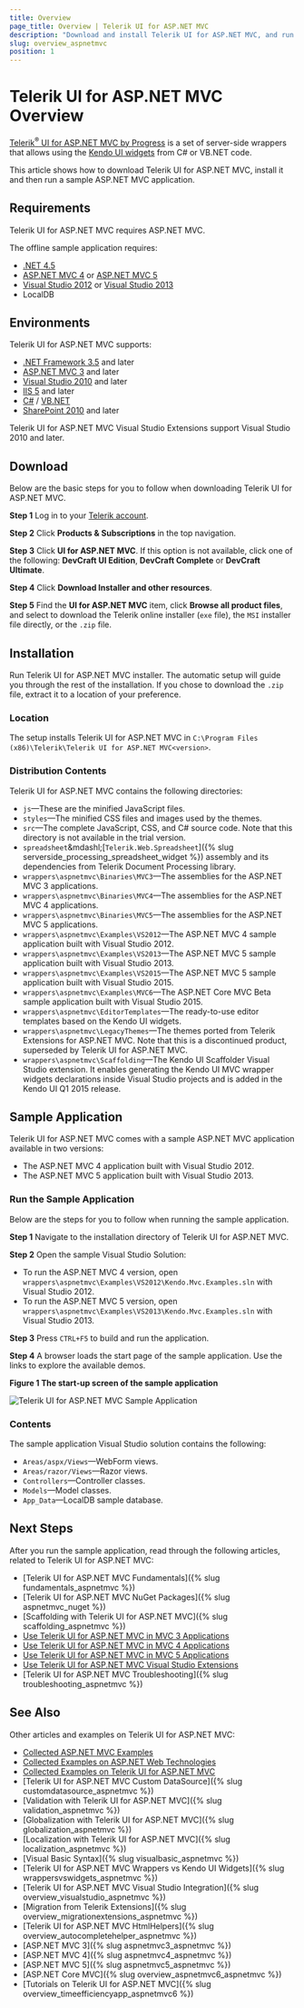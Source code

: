 ```yaml
---
title: Overview
page_title: Overview | Telerik UI for ASP.NET MVC
description: "Download and install Telerik UI for ASP.NET MVC, and run a sample application."
slug: overview_aspnetmvc
position: 1
---
```


# Telerik UI for ASP.NET MVC Overview

[Telerik<sup>®</sup> UI for ASP.NET MVC by Progress](http://www.telerik.com/aspnet-mvc) is a set of server-side wrappers that allows using the [Kendo UI widgets](http://docs.telerik.com/kendo-ui/introduction) from C# or VB.NET code.

This article shows how to download Telerik UI for ASP.NET MVC, install it and then run a sample ASP.NET MVC application.

## Requirements

Telerik UI for ASP.NET MVC requires ASP.NET MVC.

The offline sample application requires:

* [.NET 4.5](https://www.microsoft.com/en-us/download/details.aspx?id=30653)
* [ASP.NET MVC 4](http://www.asp.net/mvc/mvc4) or [ASP.NET MVC 5](http://www.asp.net/mvc/mvc5)
* [Visual Studio 2012](https://www.microsoft.com/en-us/download/details.aspx?id=34673) or [Visual Studio 2013](https://www.visualstudio.com/downloads/download-visual-studio-vs)
* LocalDB

## Environments

Telerik UI for ASP.NET MVC supports:

* [.NET Framework 3.5](https://www.microsoft.com/en-us/download/details.aspx?id=21) and later
* [ASP.NET MVC 3](http://www.asp.net/mvc/mvc3) and later
* [Visual Studio 2010](https://www.microsoft.com/en-us/download/details.aspx?id=23507) and later
* [IIS 5](https://www.microsoft.com/en-us/download/details.aspx?id=24843) and later
* [C#](https://msdn.microsoft.com/en-us/library/aa288436(v=vs.71).aspx) / [VB.NET](http://www.tutorialspoint.com/vb.net/)
* [SharePoint 2010](https://msdn.microsoft.com/en-us/library/office/dd776256(v=office.12).aspx) and later

Telerik UI for ASP.NET MVC Visual Studio Extensions support Visual Studio 2010 and later.

## Download

Below are the basic steps for you to follow when downloading Telerik UI for ASP.NET MVC.

**Step 1** Log in to your [Telerik account](https://www.telerik.com/login/v2/telerik?ReturnUrl=https://www.telerik.com/v2/oauth/telerik/authorize%3Fclient_id%3Dhttp://www.lean.telerik.com%26redirect_uri%3Dhttp://www.telerik.com/account/default.aspx%26response_type%3Dcode%26state%3DBC61727E88E19B88D8471959A1CD745B15A7E71498002F0383A966A0200E7FDA).

**Step 2** Click **Products & Subscriptions** in the top navigation.

**Step 3** Click **UI for ASP.NET MVC**. If this option is not available, click one of the following: **DevCraft UI Edition**, **DevCraft Complete**  or **DevCraft Ultimate**.

**Step 4** Click **Download Installer and other resources**.

**Step 5** Find the **UI for ASP.NET MVC**  item, click **Browse all product files**, and select to download the Telerik online installer (`exe` file), the `MSI` installer file directly, or the `.zip` file.

## Installation

Run Telerik UI for ASP.NET MVC installer. The automatic setup will guide you through the rest of the installation. If you chose to download the `.zip` file, extract it to a location of your preference.

### Location

The setup installs Telerik UI for ASP.NET MVC in `C:\Program Files (x86)\Telerik\Telerik UI for ASP.NET MVC<version>`.

### Distribution Contents

Telerik UI for ASP.NET MVC contains the following directories:

* `js`&mdash;These are the minified JavaScript files.
* `styles`&mdash;The minified CSS files and images used by the themes.
* `src`&mdash;The complete JavaScript, CSS, and C# source code. Note that this directory is not available in the trial version.
* `spreadsheet`&mdashl;[`Telerik.Web.Spreadsheet`]({% slug serverside_processing_spreadsheet_widget %}) assembly and its dependencies from Telerik Document Processing library.
* `wrappers\aspnetmvc\Binaries\MVC3`&mdash;The assemblies for the ASP.NET MVC 3 applications.
* `wrappers\aspnetmvc\Binaries\MVC4`&mdash;The assemblies for the ASP.NET MVC 4 applications.
* `wrappers\aspnetmvc\Binaries\MVC5`&mdash;The assemblies for the ASP.NET MVC 5 applications.
* `wrappers\aspnetmvc\Examples\VS2012`&mdash;The ASP.NET MVC 4 sample application built with Visual Studio 2012.
* `wrappers\aspnetmvc\Examples\VS2013`&mdash;The ASP.NET MVC 5 sample application built with Visual Studio 2013.
* `wrappers\aspnetmvc\Examples\VS2015`&mdash;The ASP.NET MVC 5 sample application built with Visual Studio 2015.
* `wrappers\aspnetmvc\Examples\MVC6`&mdash;The ASP.NET Core MVC Beta sample application built with Visual Studio 2015.
* `wrappers\aspnetmvc\EditorTemplates`&mdash;The ready-to-use editor templates based on the Kendo UI widgets.
* `wrappers\aspnetmvc\LegacyThemes`&mdash;The themes ported from Telerik Extensions for ASP.NET MVC. Note that this is a discontinued product, superseded by Telerik UI for ASP.NET MVC.
* `wrappers\aspnetmvc\Scaffolding`&mdash;The Kendo UI Scaffolder Visual Studio extension. It enables generating the Kendo UI MVC wrapper widgets declarations inside Visual Studio projects and is added in the Kendo UI Q1 2015 release.

## Sample Application

Telerik UI for ASP.NET MVC comes with a sample ASP.NET MVC application available in two versions:

* The ASP.NET MVC 4 application built with Visual Studio 2012.
* The ASP.NET MVC 5 application built with Visual Studio 2013.

### Run the Sample Application

Below are the steps for you to follow when running the sample application.

**Step 1** Navigate to the installation directory of Telerik UI for ASP.NET MVC.

**Step 2** Open the sample Visual Studio Solution:
* To run the ASP.NET MVC 4 version, open `wrappers\aspnetmvc\Examples\VS2012\Kendo.Mvc.Examples.sln` with Visual Studio 2012.
* To run the ASP.NET MVC 5 version, open `wrappers\aspnetmvc\Examples\VS2013\Kendo.Mvc.Examples.sln` with Visual Studio 2013.

**Step 3** Press `CTRL+F5` to build and run the application.

**Step 4** A browser loads the start page of the sample application. Use the links to explore the available demos.

**Figure 1 The start-up screen of the sample application**

![Telerik UI for ASP.NET MVC Sample Application](/aspnet-mvc/images/demos.png)

### Contents

The sample application Visual Studio solution contains the following:

* `Areas/aspx/Views`&mdash;WebForm views.
* `Areas/razor/Views`&mdash;Razor views.
* `Controllers`&mdash;Controller classes.
* `Models`&mdash;Model classes.
* `App_Data`&mdash;LocalDB sample database.

## Next Steps

After you run the sample application, read through the following articles, related to Telerik UI for ASP.NET MVC:

* [Telerik UI for ASP.NET MVC Fundamentals]({% slug fundamentals_aspnetmvc %})
* [Telerik UI for ASP.NET MVC NuGet Packages]({% slug aspnetmvc_nuget %})
* [Scaffolding with Telerik UI for ASP.NET MVC]({% slug scaffolding_aspnetmvc %})
* [Use Telerik UI for ASP.NET MVC in MVC 3 Applications](/aspnet-mvc/asp-net-mvc-3)
* [Use Telerik UI for ASP.NET MVC in MVC 4 Applications](/aspnet-mvc/asp-net-mvc-4)
* [Use Telerik UI for ASP.NET MVC in MVC 5 Applications](/aspnet-mvc/asp-net-mvc-5)
* [Use Telerik UI for ASP.NET MVC Visual Studio Extensions](/aspnet-mvc/vs-integration/introduction)
* [Telerik UI for ASP.NET MVC Troubleshooting]({% slug troubleshooting_aspnetmvc %})

## See Also

Other articles and examples on Telerik UI for ASP.NET MVC:

* [Collected ASP.NET MVC Examples](https://github.com/telerik/kendo-examples-asp-net-mvc)
* [Collected Examples on ASP.NET Web Technologies](https://github.com/telerik/kendo-examples-asp-net)
* [Collected Examples on Telerik UI for ASP.NET MVC](https://github.com/telerik/ui-for-aspnet-mvc-examples)
* [Telerik UI for ASP.NET MVC Custom DataSource]({% slug customdatasource_aspnetmvc %})
* [Validation with Telerik UI for ASP.NET MVC]({% slug validation_aspnetmvc %})
* [Globalization with Telerik UI for ASP.NET MVC]({% slug globalization_aspnetmvc %})
* [Localization with Telerik UI for ASP.NET MVC]({% slug localization_aspnetmvc %})
* [Visual Basic Syntax]({% slug visualbasic_aspnetmvc %})
* [Telerik UI for ASP.NET MVC Wrappers vs Kendo UI Widgets]({% slug wrappersvswidgets_aspnetmvc %})
* [Telerik UI for ASP.NET MVC Visual Studio Integration]({% slug overview_visualstudio_aspnetmvc %})
* [Migration from Telerik Extensions]({% slug overview_migrationextensions_aspnetmvc %})
* [Telerik UI for ASP.NET MVC HtmlHelpers]({% slug overview_autocompletehelper_aspnetmvc %})
* [ASP.NET MVC 3]({% slug aspnetmvc3_aspnetmvc %})
* [ASP.NET MVC 4]({% slug aspnetmvc4_aspnetmvc %})
* [ASP.NET MVC 5]({% slug aspnetmvc5_aspnetmvc %})
* [ASP.NET Core MVC]({% slug overview_aspnetmvc6_aspnetmvc %})
* [Tutorials on Telerik UI for ASP.NET MVC]({% slug overview_timeefficiencyapp_aspnetmvc6 %})
